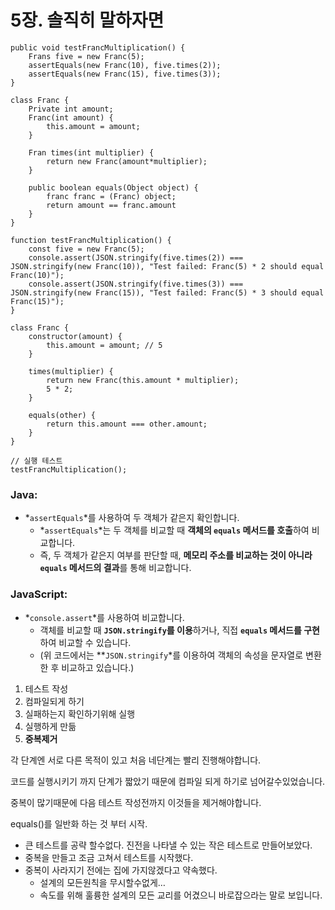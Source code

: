 # 5장. 솔직히 말하자면

```tsx
public void testFrancMultiplication() {
	Frans five = new Franc(5);
	assertEquals(new Franc(10), five.times(2));
	assertEquals(new Franc(15), five.times(3));
}

class Franc {
	Private int amount;
	Franc(int amount) {
		this.amount = amount;
	}

	Fran times(int multiplier) {
		return new Franc(amount*multiplier);
	}

	public boolean equals(Object object) {
		franc franc = (Franc) object;
		return amount == franc.amount
	}
}
```

```tsx
function testFrancMultiplication() {
    const five = new Franc(5);
    console.assert(JSON.stringify(five.times(2)) === JSON.stringify(new Franc(10)), "Test failed: Franc(5) * 2 should equal Franc(10)");
    console.assert(JSON.stringify(five.times(3)) === JSON.stringify(new Franc(15)), "Test failed: Franc(5) * 3 should equal Franc(15)");
}

class Franc {
    constructor(amount) {
        this.amount = amount; // 5
    }

    times(multiplier) {
        return new Franc(this.amount * multiplier);
        5 * 2;
    }

    equals(other) {
        return this.amount === other.amount;
    }
}

// 실행 테스트
testFrancMultiplication();
```

### Java:

-   *`assertEquals`*를 사용하여 두 객체가 같은지 확인합니다.
    -   *`assertEquals`*는 두 객체를 비교할 때 **객체의 `equals` 메서드를 호출**하여 비교합니다.
    -   즉, 두 객체가 같은지 여부를 판단할 때, **메모리 주소를 비교하는 것이 아니라 `equals` 메서드의 결과**를 통해 비교합니다.

### JavaScript:

-   *`console.assert`*를 사용하여 비교합니다.
    -   객체를 비교할 때 **`JSON.stringify`를 이용**하거나, 직접 **`equals` 메서드를 구현**하여 비교할 수 있습니다.
    -   (위 코드에서는 \**`JSON.stringify`*를 이용하여 객체의 속성을 문자열로 변환한 후 비교하고 있습니다.)

1. 테스트 작성
2. 컴파일되게 하기
3. 실패하는지 확인하기위해 실행
4. 실행하게 만듦
5. **중복제거**

각 단계엔 서로 다른 목적이 있고 처음 네단계는 빨리 진행해야합니다.

코드를 실행시키기 까지 단계가 짧았기 때문에 컴파일 되게 하기로 넘어갈수있었습니다.

중복이 많기때문에 다음 테스트 작성전까지 이것들을 제거해야합니다.

equals()를 일반화 하는 것 부터 시작.

-   큰 테스트를 공략 할수없다. 진전을 나타낼 수 있는 작은 테스트로 만들어보았다.
-   중복을 만들고 조금 고쳐서 테스트를 시작했다.
-   중복이 사라지기 전에는 집에 가지않겠다고 약속했다.
    -   설계의 모든원칙을 무시할수없게…
    -   속도를 위해 훌륭한 설계의 모든 교리를 어겼으니 바로잡으라는 말로 보입니다.
